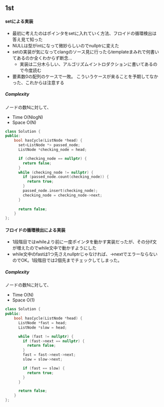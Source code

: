 ## 1st

#### setによる実装

- 最初に考えたのはポインタをsetに入れていく方法、フロイドの循環検出は答え見て知った
- NULLは型がintになって微妙らしいのでnullptrに変えた
- setの実装が気になってclangのソース見に行ったらtemplateまみれで何書いてあるのか全くわからず断念…
  - 実装は二分木らしい、アルゴリズムイントロダクションに書いてあるので今度読む
- 要素数0の配列のケースで一敗。 こういうケースが来ることを予期してなかった、これからは注意する

##### Complexity
ノードの数Nに対して、
- Time O(NlogN)  
- Space O(N)
  
```C++
class Solution {
public:
    bool hasCycle(ListNode *head) {
      set<ListNode *> passed_node;
      ListNode *checking_node = head;

      if (checking_node == nullptr) {
        return false;
      }
      while (checking_node != nullptr) {
        if (passed_node.count(checking_node)) {
          return true;
        }
        passed_node.insert(checking_node);
        checking_node = checking_node->next;
      }
      
      return false;
    }
};
```

#### フロイドの循環検出による実装

- 1段階目ではwhileより前に一度ポインタを動かす実装だったが、その分if文が増えたのでwhile文中で動かすようにした
- while文中のfastは1つ先さえnullptrじゃなければ、->nextでエラーならないのでOK。1段階目では2個先までチェックしてしまった。

##### Complexity
ノードの数Nに対して、
- Time O(N)  
- Space O(1)  

```C++
class Solution {
public:
    bool hasCycle(ListNode *head) {
      ListNode *fast = head;
      ListNode *slow = head;

      while (fast != nullptr) {
        if (fast->next == nullptr) {
          return false;
        }
        fast = fast->next->next;
        slow = slow->next;

        if (fast == slow) {
          return true;
        }
      }

      return false;
    }
};
```
